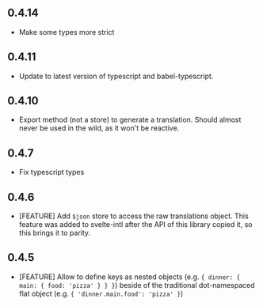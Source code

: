 ## 0.4.14
- Make some types more strict
## 0.4.11
- Update to latest version of typescript and babel-typescript.
## 0.4.10
- Export method (not a store) to generate a translation. Should almost never be used in the wild, as
  it won't be reactive.
## 0.4.7
- Fix typescript types
## 0.4.6
- [FEATURE] Add `$json` store to access the raw translations object. This feature was added to svelte-intl after the API
  of this library copied it, so this brings it to parity.
## 0.4.5
- [FEATURE] Allow to define keys as nested objects (e.g. `{ dinner: { main: { food: 'pizza' } } }`) beside of the
  traditional dot-namespaced flat object (e.g. `{ 'dinner.main.food': 'pizza' }`)